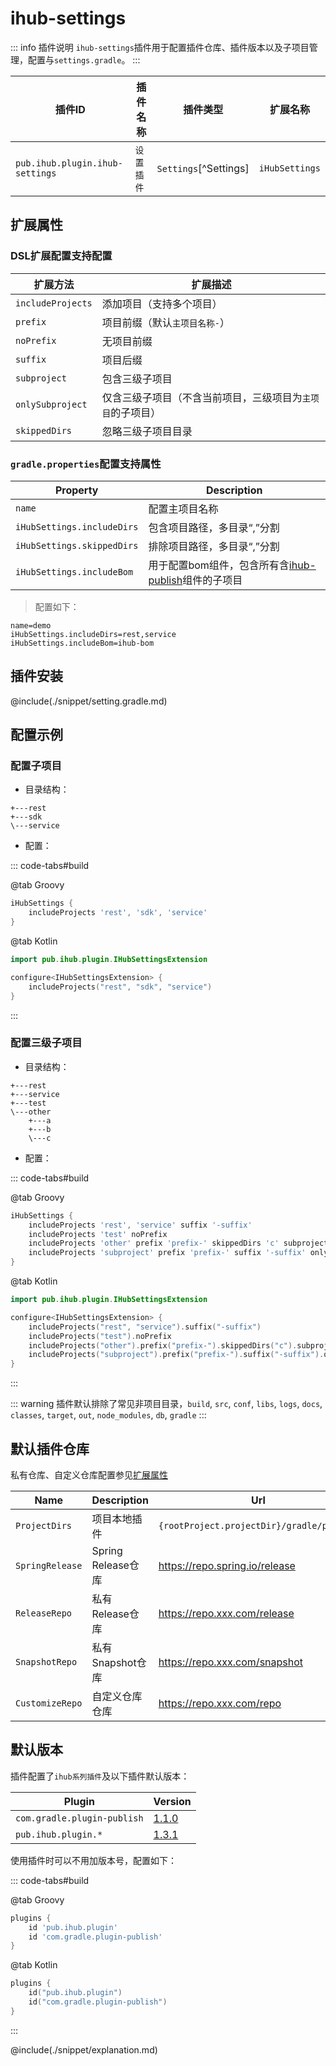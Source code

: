 # ihub-settings

::: info 插件说明
`ihub-settings`插件用于配置插件仓库、插件版本以及子项目管理，配置与`settings.gradle`。
:::

| 插件ID | 插件名称 | 插件类型 | 扩展名称 |
|-------|---------|------|---------|
| `pub.ihub.plugin.ihub-settings` | `设置插件` | `Settings`[^Settings] | `iHubSettings` |

## 扩展属性

### DSL扩展配置支持配置

| 扩展方法 | 扩展描述 |
| --------- | ----------- |
| `includeProjects` | 添加项目（支持多个项目） |
| `prefix` | 项目前缀（默认`主项目名称-`） |
| `noPrefix` | 无项目前缀 |
| `suffix` | 项目后缀 |
| `subproject` | 包含三级子项目 |
| `onlySubproject` | 仅含三级子项目（不含当前项目，三级项目为`主项目`的子项目） |
| `skippedDirs` | 忽略三级子项目目录 |

### `gradle.properties`配置支持属性

| Property  | Description |
| --------- | ----------- |
| `name` | 配置主项目名称 |
| `iHubSettings.includeDirs` | 包含项目路径，多目录“,”分割 |
| `iHubSettings.skippedDirs` | 排除项目路径，多目录“,”分割 |
| `iHubSettings.includeBom` | 用于配置bom组件，包含所有含[ihub-publish](iHubPublish)组件的子项目 |

> 配置如下：

```properties
name=demo
iHubSettings.includeDirs=rest,service
iHubSettings.includeBom=ihub-bom
```

## 插件安装

@include(./snippet/setting.gradle.md)

## 配置示例

### 配置子项目

- 目录结构：

```
+---rest
+---sdk
\---service
```

- 配置：

::: code-tabs#build

@tab Groovy

```groovy
iHubSettings {
    includeProjects 'rest', 'sdk', 'service'
}
```

@tab Kotlin

```kotlin
import pub.ihub.plugin.IHubSettingsExtension

configure<IHubSettingsExtension> {
    includeProjects("rest", "sdk", "service")
}
```

:::

### 配置三级子项目

- 目录结构：

```
+---rest
+---service
+---test
\---other
    +---a
    +---b
    \---c
```

- 配置：

::: code-tabs#build

@tab Groovy

```groovy
iHubSettings {
    includeProjects 'rest', 'service' suffix '-suffix'
    includeProjects 'test' noPrefix
    includeProjects 'other' prefix 'prefix-' skippedDirs 'c' subproject
    includeProjects 'subproject' prefix 'prefix-' suffix '-suffix' onlySubproject
}
```

@tab Kotlin

```kotlin
import pub.ihub.plugin.IHubSettingsExtension

configure<IHubSettingsExtension> {
    includeProjects("rest", "service").suffix("-suffix")
    includeProjects("test").noPrefix
    includeProjects("other").prefix("prefix-").skippedDirs("c").subproject
    includeProjects("subproject").prefix("prefix-").suffix("-suffix").onlySubproject
}
```

:::

::: warning
插件默认排除了常见非项目目录，`build`, `src`, `conf`, `libs`, `logs`, `docs`, `classes`, `target`, `out`, `node_modules`, `db`, `gradle`
:::

## 默认插件仓库

私有仓库、自定义仓库配置参见[扩展属性](iHub#扩展属性)

| Name | Description | Url |
| ---- | ----------- | --- |
| `ProjectDirs` | 项目本地插件 | `{rootProject.projectDir}/gradle/plugins` |
| `SpringRelease` | Spring Release仓库 | https://repo.spring.io/release |
| `ReleaseRepo` | 私有Release仓库 | https://repo.xxx.com/release |
| `SnapshotRepo` | 私有Snapshot仓库 | https://repo.xxx.com/snapshot |
| `CustomizeRepo` | 自定义仓库仓库 | https://repo.xxx.com/repo |

## 默认版本

插件配置了`ihub系列插件`及以下插件默认版本：

| Plugin                      | Version                                                                     |
|-----------------------------|-----------------------------------------------------------------------------|
| `com.gradle.plugin-publish` | [1.1.0](https://plugins.gradle.org/plugin/com.gradle.plugin-publish)        |
| `pub.ihub.plugin.*`         | [1.3.1](https://plugins.gradle.org/plugin/pub.ihub.plugin) |

使用插件时可以不用加版本号，配置如下：

::: code-tabs#build

@tab Groovy

```groovy
plugins {
    id 'pub.ihub.plugin'
    id 'com.gradle.plugin-publish'
}
```

@tab Kotlin

```kotlin
plugins {
    id("pub.ihub.plugin")
    id("com.gradle.plugin-publish")
}
```

:::

@include(./snippet/explanation.md)